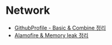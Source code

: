 # Network

- [GithubProfile - Basic & Combine 정리](https://github.com/KayAhn0126/Network/tree/main/GithubProfile_BasicAndCombine)
- [Alamofire & Memory leak 정리](https://github.com/KayAhn0126/Network/tree/main/Catstagram_Alamofire)
